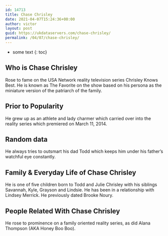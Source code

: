 ```yaml
---
id: 14713
title: Chase Chrisley
date: 2021-04-07T15:24:36+00:00
author: victor
layout: post
guid: https://ukdataservers.com/chase-chrisley/
permalink: /04/07/chase-chrisley/
---
```


* some text
{: toc}


## Who is Chase Chrisley



Rose to fame on the USA Network reality television series Chrisley Knows Best. He is known as The Favorite on the show based on his persona as the miniature version of the patriarch of the family. 

                
                
                
## Prior to Popularity



He grew up as an athlete and lady charmer which carried over into the reality series which premiered on March 11, 2014. 

                
                
                
## Random data



He always tries to outsmart his dad Todd which keeps him under his father&#8217;s watchful eye constantly. 

                
                
                
## Family & Everyday Life of Chase Chrisley



He is one of five children born to Todd and Julie Chrisley with his siblings Savannah, Kyle, Grayson and Lindsie. He has been in a relationship with Lindsey Merrick. He previously dated Brooke Noury. 

                
                
                
## People Related With Chase Chrisley



He rose to prominence on a family oriented reality series, as did Alana Thompson (AKA Honey Boo Boo). 

                
              
            
          
          
          